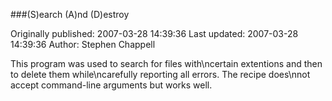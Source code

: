 ###(S)earch (A)nd (D)estroy

Originally published: 2007-03-28 14:39:36
Last updated: 2007-03-28 14:39:36
Author: Stephen Chappell

This program was used to search for files with\ncertain extentions and then to delete them while\ncarefully reporting all errors. The recipe does\nnot accept command-line arguments but works well.